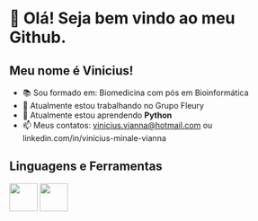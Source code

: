 # 👋 Olá! Seja bem vindo ao meu Github.
## Meu nome é Vinicius!

- 📚 Sou formado em: Biomedicina com pós em Bioinformática
- 🔬 Atualmente estou trabalhando no Grupo Fleury
- 🌱 Atualmente estou aprendendo __Python__
- 📫 Meus contatos: vinicius.vianna@hotmail.com ou linkedin.com/in/vinícius-minale-vianna

## Linguagens e Ferramentas
<img src="https://cdn.jsdelivr.net/gh/devicons/devicon/icons/python/python-original.svg" width="50" height="50"/>     <img src="https://cdn.jsdelivr.net/gh/devicons/devicon/icons/vscode/vscode-original-wordmark.svg" width="50" height="50"/>
